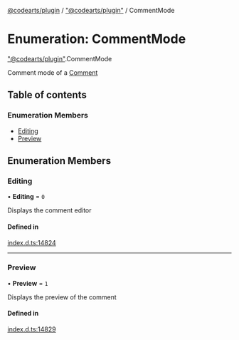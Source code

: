 [@codearts/plugin](../README.md) / ["@codearts/plugin"](../modules/_codearts_plugin_.md) / CommentMode

# Enumeration: CommentMode

["@codearts/plugin"](../modules/_codearts_plugin_.md).CommentMode

Comment mode of a [Comment](../interfaces/codearts_plugin_.Comment.md)

## Table of contents

### Enumeration Members

- [Editing](codearts_plugin_.CommentMode.md#editing)
- [Preview](codearts_plugin_.CommentMode.md#preview)

## Enumeration Members

### Editing

• **Editing** = ``0``

Displays the comment editor

#### Defined in

[index.d.ts:14824](https://github.com/huaweicloud/cloudide-plugin-api/blob/a055dd0/index.d.ts#L14824)

___

### Preview

• **Preview** = ``1``

Displays the preview of the comment

#### Defined in

[index.d.ts:14829](https://github.com/huaweicloud/cloudide-plugin-api/blob/a055dd0/index.d.ts#L14829)
